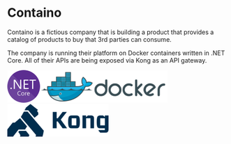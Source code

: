 Containo
===========================

Containo is a fictious company that is building a product that provides a catalog of products to buy that 3rd parties can consume.

The company is running their platform on Docker containers written in .NET Core. All of their APIs are being exposed via Kong as an API gateway.


![.NET Core](./media/dotnet.png)![Docker](./media/docker.png)![Kong](./media/kong.png)
